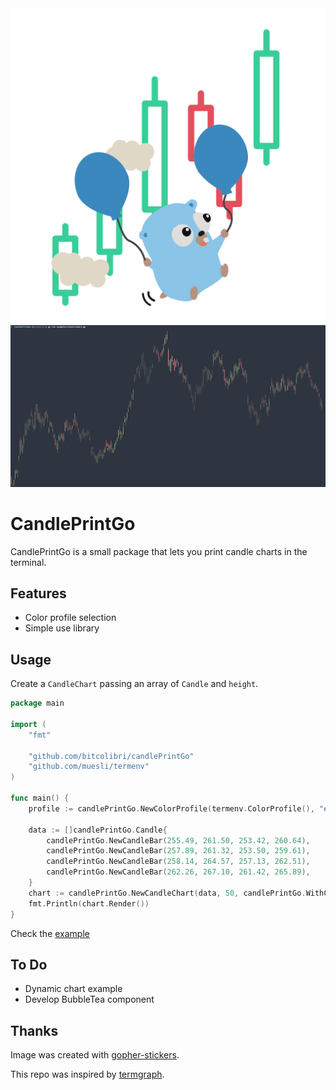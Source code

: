 <div align="center">
    <img src="docs/candleChartGo.png" />
    <img src="docs/Screenshot.png" />
</div>

# CandlePrintGo

CandlePrintGo is a small package that lets you print candle charts in the terminal.

## Features
 * Color profile selection
 * Simple use library

## Usage

Create a `CandleChart` passing an array of `Candle` and `height`.

```go
package main

import (
	"fmt"
	
	"github.com/bitcolibri/candlePrintGo"
	"github.com/muesli/termenv"
)

func main() {
	profile := candlePrintGo.NewColorProfile(termenv.ColorProfile(), "#A8CC8C", "#E88388")
	
	data := []candlePrintGo.Candle{
		candlePrintGo.NewCandleBar(255.49, 261.50, 253.42, 260.64),
		candlePrintGo.NewCandleBar(257.89, 261.32, 253.50, 259.61),
		candlePrintGo.NewCandleBar(258.14, 264.57, 257.13, 262.51),
		candlePrintGo.NewCandleBar(262.26, 267.10, 261.42, 265.89),
	}
	chart := candlePrintGo.NewCandleChart(data, 50, candlePrintGo.WithColorProfile(profile))
	fmt.Println(chart.Render())
}
```

Check the [example](examples/static/main.go)

## To Do
* Dynamic chart example
* Develop BubbleTea component

## Thanks
Image was created with [gopher-stickers](https://github.com/tenntenn/gopher-stickers).

This repo was inspired by [termgraph](https://github.com/sgeisler/termgraph).